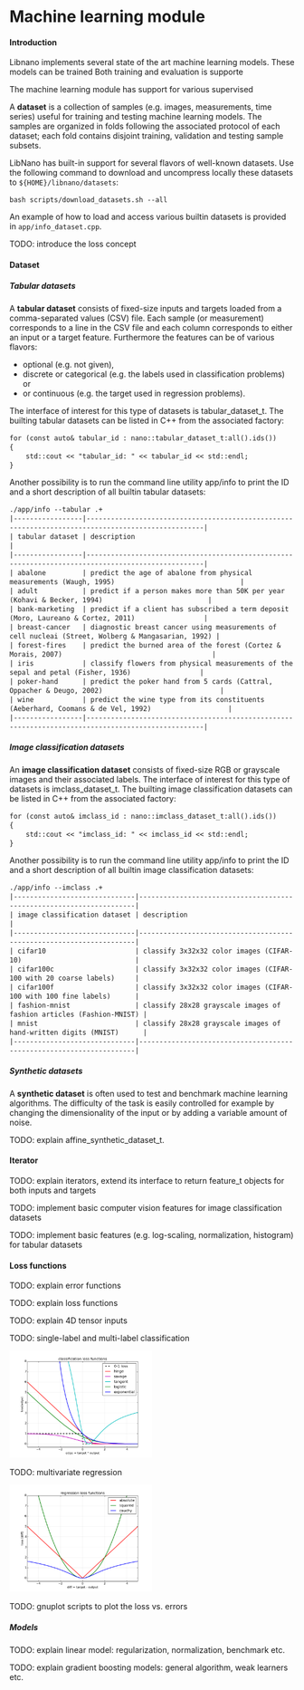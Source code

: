 # Machine learning module


#### Introduction

Libnano implements several state of the art machine learning models. These models can be trained Both training and evaluation is supporte


The machine learning module has support for various supervised

A **dataset** is a collection of samples (e.g. images, measurements, time series) useful for training and testing machine learning models. The samples are organized in folds following the associated protocol of each dataset; each fold contains disjoint training, validation and testing sample subsets.

LibNano has built-in support for several flavors of well-known datasets. Use the following command to download and uncompress locally these datasets to ```${HOME}/libnano/datasets```:
```
bash scripts/download_datasets.sh --all
```

An example of how to load and access various builtin datasets is provided in ```app/info_dataset.cpp```.


TODO: introduce the loss concept


#### Dataset


##### Tabular datasets

A **tabular dataset** consists of fixed-size inputs and targets loaded from a comma-separated values (CSV) file. Each sample (or measurement) corresponds to a line in the CSV file and each column corresponds to either an input or a target feature. Furthermore the features can be of various flavors:
* optional (e.g. not given),
* discrete or categorical (e.g. the labels used in classification problems) or
* or continuous (e.g. the target used in regression problems).

The interface of interest for this type of datasets is tabular_dataset_t. The builting tabular datasets can be listed in C++ from the associated factory:
```
for (const auto& tabular_id : nano::tabular_dataset_t:all().ids())
{
    std::cout << "tabular_id: " << tabular_id << std::endl;
}
```

Another possibility is to run the command line utility app/info to print the ID and a short description of all builtin tabular datasets:
```
./app/info --tabular .+
|-----------------|---------------------------------------------------------------------------------------------------|
| tabular dataset | description                                                                                       |
|-----------------|---------------------------------------------------------------------------------------------------|
| abalone         | predict the age of abalone from physical measurements (Waugh, 1995)                               |
| adult           | predict if a person makes more than 50K per year (Kohavi & Becker, 1994)                          |
| bank-marketing  | predict if a client has subscribed a term deposit (Moro, Laureano & Cortez, 2011)                 |
| breast-cancer   | diagnostic breast cancer using measurements of cell nucleai (Street, Wolberg & Mangasarian, 1992) |
| forest-fires    | predict the burned area of the forest (Cortez & Morais, 2007)                                     |
| iris            | classify flowers from physical measurements of the sepal and petal (Fisher, 1936)                 |
| poker-hand      | predict the poker hand from 5 cards (Cattral, Oppacher & Deugo, 2002)                             |
| wine            | predict the wine type from its constituents (Aeberhard, Coomans & de Vel, 1992)                   |
|-----------------|---------------------------------------------------------------------------------------------------|
```


##### Image classification datasets

An **image classification dataset** consists of fixed-size RGB or grayscale images and their associated labels. The interface of interest for this type of datasets is imclass_dataset_t. The builting image classification datasets can be listed in C++ from the associated factory:
```
for (const auto& imclass_id : nano::imclass_dataset_t:all().ids())
{
    std::cout << "imclass_id: " << imclass_id << std::endl;
}
```

Another possibility is to run the command line utility app/info to print the ID and a short description of all builtin image classification datasets:
```
./app/info --imclass .+
|------------------------------|---------------------------------------------------------------------|
| image classification dataset | description                                                         |
|------------------------------|---------------------------------------------------------------------|
| cifar10                      | classify 3x32x32 color images (CIFAR-10)                            |
| cifar100c                    | classify 3x32x32 color images (CIFAR-100 with 20 coarse labels)     |
| cifar100f                    | classify 3x32x32 color images (CIFAR-100 with 100 fine labels)      |
| fashion-mnist                | classify 28x28 grayscale images of fashion articles (Fashion-MNIST) |
| mnist                        | classify 28x28 grayscale images of hand-written digits (MNIST)      |
|------------------------------|---------------------------------------------------------------------|
```


##### Synthetic datasets

A **synthetic dataset** is often used to test and benchmark machine learning algorithms. The difficulty of the task is easily controlled for example by changing the dimensionality of the input or by adding a variable amount of noise.

TODO: explain affine_synthetic_dataset_t.


#### Iterator


TODO: explain iterators, extend its interface to return feature_t objects for both inputs and targets

TODO: implement basic computer vision features for image classification datasets

TODO: implement basic features (e.g. log-scaling, normalization, histogram) for tabular datasets


#### Loss functions


TODO: explain error functions

TODO: explain loss functions

TODO: explain 4D tensor inputs

TODO: single-label and multi-label classification

<img src="plot_losses_classification.png" width="50%">


TODO: multivariate regression


<img src="plot_losses_regression.png" width="50%">


TODO: gnuplot scripts to plot the loss vs. errors


##### Models


TODO: explain linear model: regularization, normalization, benchmark etc.

TODO: explain gradient boosting models: general algorithm, weak learners etc.
